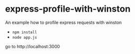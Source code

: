 # express-profile-with-winston
An example how to profile express requests with winston

* `npm install`
* `node app.js`

go to http://localhost:3000

